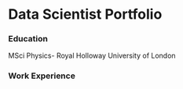 # Data Scientist Portfolio

### Education
MSci Physics- Royal Holloway University of London

### Work Experience
